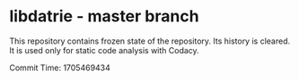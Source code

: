 # libdatrie - master branch

This repository contains frozen state of the repository.
Its history is cleared. It is used only for static code
analysis with Codacy.

Commit Time: 1705469434